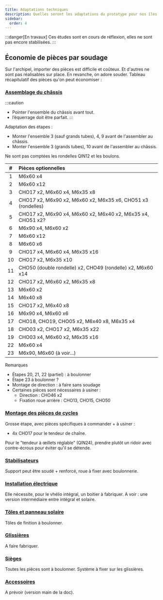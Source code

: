 ```yaml
---
title: Adaptations techniques
description: Quelles seront les adaptations du prototype pour nos îles ?
sidebar:
  order: 4
---
```


:::danger[En travaux]
Ces études sont en cours de réflexion, elles ne sont pas encore stabilisées.
:::

## Économie de pièces par soudage

Sur l'archipel, importer des pièces est difficile et coûteux. Et d'autres ne sont pas réalisables sur place. En revanche, on adore souder. Tableau récapitulatif des pièces qu'on peut économiser&nbsp;:

### [Assemblage du châssis](https://documentation.vhelio.org/vheliotech/guide-de-montage/v1.0.0/040_assemblage_chassis.html)

:::caution
- Pointer l'ensemble du châssis avant tout.
- l’équerrage doit être parfait.
:::

Adaptation des étapes :

- Monter l'ensemble 3 (sauf grands tubes), 4, 9 avant de l'assembler au châssis.
- Monter l'ensemble 3 (grands tubes), 10 avant de l'assembler au châssis.

Ne sont pas comptées les rondelles QIN12 et les boulons.

| # | Pièces optionnelles |
|:-:|:-|
| 1 | M6x60 x4 |
| 2 | M6x60 x12 |
| 3 | CHO17 x2, M6x60 x4, M6x35 x8 |
| 4 | CHO17 x2, M6x90 x2, M6x60 x2, M6x35 x6, CHO51 x3 (rondelles) |
| 5 | CHO17 x2, M6x90 x4, M6x60 x2, M6x40 x2, M6x35 x4, CHO51 x2? |
| 6 | M6x90 x4, M6x60 x2 |
| 7 | M6x60 x12 |
| 8 | M6x60 x6 |
| 9 | CHO17 x4, M6x60 x4, M6x35 x16 |
| 10 | CHO17 x2, M6x35 x10 |
| 11 | CHO50 (double rondelle) x2, CHO49 (rondelle) x2, M6x60 x14 |
| 12 | CHO17 x2, M6x60 x2, M6x35 x8 |
| 13 | M6x60 x2 |
| 14 | M6x40 x8 |
| 15 | CHO17 x2, M6x40 x8 |
| 16 | M6x90 x4, M6x60 x6 |
| 17 | CHO18, CHO19, CHO05 x2, M6x40 x8, M6x35 x4 |
| 18 | CHO03 x2, CHO17 x2, M6x35 x22 |
| 19 | CHO03 x4, M6x60 x2, M6x35 x16 |
| 22 | M6x60 x4 |
| 23 | M6x90, M6x60 (à voir...) |

Remarques

- Étapes 20, 21, 22 (partiel) : à boulonner
- Étape 23 à boulonner ?
- Montage de direction : à faire sans soudage
- Certaines pièces sont nécessaires à usiner :
  - Direction : CHO46 x2
  - Fixation roue arrière : CHO13, CHO15, CHO50

### [Montage des pièces de cycles](https://documentation.vhelio.org/vheliotech/guide-de-montage/v1.0.0/050_montage_pieces_cycles.html)

Grosse étape, avec pièces spécifiques à commander + à usiner :

- 4x CHO17 pour le tendeur de chaîne.

Pour le "tendeur à œillets réglable" (QIN24), prendre plutôt un ridoir avec contre-écrous pour éviter qu'il se détende.

### [Stabilisateurs](https://documentation.vhelio.org/vheliotech/guide-de-montage/v1.0.0/060_stabilisateurs.html)

Support peut être soudé + renforcé, roue à fixer avec boulonnerie.

### [Installation électrique](https://documentation.vhelio.org/vheliotech/guide-de-montage/v1.0.0/080_installation_electricite.html)

Elle nécessite, pour le vhélio intégral, un boitier à fabriquer. A voir : une version intermédiaire entre intégral et solaire.

### [Tôles et panneau solaire](https://documentation.vhelio.org/vheliotech/guide-de-montage/v1.0.0/084_pose_tole_panneau.html)

Tôles de finition à boulonner.

### [Glissières](https://documentation.vhelio.org/vheliotech/guide-de-montage/v1.0.0/086_assemblage_glissieres.html)

A faire fabriquer.

### [Sièges](https://documentation.vhelio.org/vheliotech/guide-de-montage/v1.0.0/100_sieges.html)

Toutes les pièces sont à boulonner. Système à fixer sur les glissières.

### [Accessoires](https://documentation.vhelio.org/vheliotech/guide-de-montage/main/110_accessoires.html)

A prévoir (version main de la doc).
